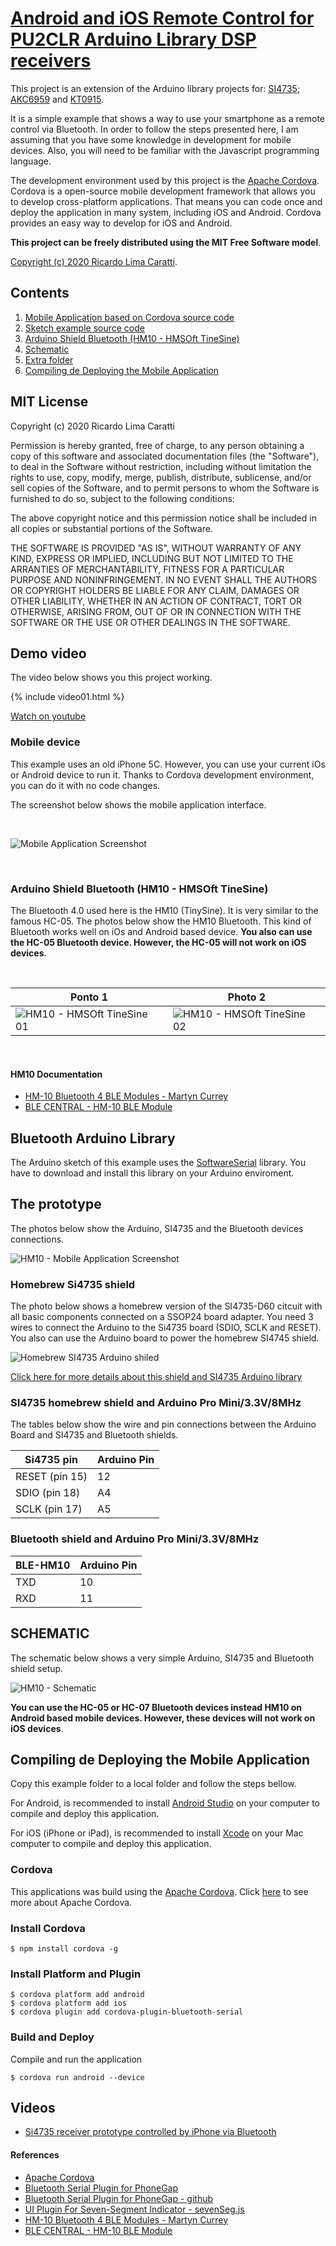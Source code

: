 # [Android and iOS Remote Control for PU2CLR Arduino Library DSP receivers](https://pu2clr.github.io/bluetooth_remote_control/) 

This project is an extension of the Arduino library projects for: [SI4735](https://pu2clr.github.io/SI4735/); [AKC6959](https://pu2clr.github.io/AKC695X/) and [KT0915](https://pu2clr.github.io/KT0915/).

It is a simple example that shows a way to use your smartphone as a remote control via Bluetooth. In order to follow the steps presented here, I am assuming that you have some knowledge in development for mobile devices. Also, you will need to be familiar with the Javascript programming language.

The development environment used by this project is the [Apache Cordova](https://cordova.apache.org/docs/en/latest/guide/overview/index.html). Cordova is a open-source mobile development framework that allows you to develop cross-platform applications. That means you can code once and deploy the application in many system, including iOS and Android. 
Cordova provides an easy way to develop for iOS and Android.


__This project can be freely distributed using the MIT Free Software model__. 

[Copyright (c) 2020 Ricardo Lima Caratti](https://pu2clr.github.io/bluetooth_remote_control/#mit-license).


## Contents

1. [Mobile Application based on Cordova source code](https://github.com/pu2clr/bluetooth_remote_control/tree/master/mobile_application)
2. [Sketch example source code](https://github.com/pu2clr/bluetooth_remote_control/tree/master/si4735_sketch)
3. [Arduino Shield Bluetooth (HM10 - HMSOft TineSine)](https://pu2clr.github.io/bluetooth_remote_control/#arduino-shield-bluetooth-hm10---hmsoft-tinesine)
4. [Schematic](https://pu2clr.github.io/bluetooth_remote_control/#schematic)
5. [Extra folder](https://github.com/pu2clr/bluetooth_remote_control/tree/master/extras)
6. [Compiling de Deploying the Mobile Application](https://pu2clr.github.io/bluetooth_remote_control/#compile-and-deploy-this-mobile-application-example)


## MIT License 

Copyright (c) 2020 Ricardo Lima Caratti

Permission is hereby granted, free of charge, to any person obtaining a copy of this software and associated documentation files (the "Software"), to deal in the Software without restriction, including without limitation the rights to use, copy, modify, merge, publish, distribute, sublicense, and/or sell copies of the Software, and to permit persons to whom the Software is furnished to do so, subject to the following conditions:

The above copyright notice and this permission notice shall be included in all copies or substantial portions of the Software.

THE SOFTWARE IS PROVIDED "AS IS", WITHOUT WARRANTY OF ANY KIND, EXPRESS OR IMPLIED, INCLUDING BUT NOT LIMITED TO THE ARRANTIES OF MERCHANTABILITY, FITNESS FOR A PARTICULAR PURPOSE AND NONINFRINGEMENT. IN NO EVENT SHALL THE AUTHORS OR COPYRIGHT HOLDERS BE LIABLE FOR ANY CLAIM, DAMAGES OR OTHER LIABILITY, WHETHER IN AN ACTION OF CONTRACT, TORT OR OTHERWISE, ARISING FROM, OUT OF OR IN CONNECTION WITH THE SOFTWARE OR THE USE OR OTHER DEALINGS IN THE SOFTWARE.


## Demo video 

The video below shows you this project working. 

{% include video01.html %}

[Watch on youtube](https://youtu.be/Yc9DHl7yQZ0)


### Mobile device

This example uses an old iPhone 5C. However, you can use your current iOs or Android device to run it. Thanks to Cordova development environment, you can do it with no code changes.

The screenshot below shows the mobile application interface. 

<BR> 

![Mobile Application Screenshot](extras/mobile_0001.png)

<BR> 

### Arduino Shield Bluetooth (HM10 - HMSOft TineSine)

The Bluetooth 4.0 used here is the HM10 (TinySine). It is very similar to the famous HC-05. The photos below show the HM10 Bluetooth. This kind of Bluetooth works well on iOs and Android based device. __You also can use the HC-05 Bluetooth device. However, the HC-05 will not work on iOS devices__. 

<BR>

|  Ponto 1 | Photo 2 | 
| -------- | ------- |
| ![HM10 - HMSOft TineSine 01](extras/BT01BLE.png) | ![HM10 - HMSOft TineSine 02](extras/BT02BLE.png) |

<BR>


#### HM10 Documentation

* [HM-10 Bluetooth 4 BLE Modules - Martyn Currey](http://www.martyncurrey.com/hm-10-bluetooth-4ble-modules/)
* [BLE CENTRAL - HM-10 BLE Module](http://blog.blecentral.com/2015/05/05/hm-10-peripheral/)


## Bluetooth Arduino Library 

The Arduino sketch of this example uses the [SoftwareSerial](https://github.com/PaulStoffregen/SoftwareSerial) library. You have to download and install this library on your Arduino enviroment.    


## The prototype

The photos below show the Arduino, SI4735 and the Bluetooth devices connections. 

![HM10 - Mobile Application Screenshot](extras/iPHONE_REMOTE_CONTROL_01.png)


### Homebrew Si4735 shield

The photo below shows a homebrew version of the SI4735-D60 citcuit with all basic components connected on a SSOP24 board adapter. You need 3 wires to connect the Arduino to the Si4735 board (SDIO, SCLK and RESET). You also can use the Arduino board to power the homebrew SI4745 shield. 

![Homebrew SI4735 Arduino shiled](https://pu2clr.github.io/SI4735/extras/images/SI4735_mini_protoboard_01.png)


[Click here for more details about this shield and SI4735 Arduino library](https://pu2clr.github.io/SI4735/) 


### SI4735 homebrew shield and Arduino Pro Mini/3.3V/8MHz

The tables below show the wire and pin  connections between the Arduino Board and SI4735 and Bluetooth shields.


| Si4735 pin      |  Arduino Pin  |
| ----------------| ------------  |
| RESET (pin 15)  |     12        |
| SDIO (pin 18)   |     A4        |
| SCLK (pin 17)   |     A5        |

### Bluetooth shield and Arduino Pro Mini/3.3V/8MHz
    
| BLE-HM10        |  Arduino Pin  |
| ----------------| ------------  |
| TXD             |     10        |
| RXD             |     11        |



## SCHEMATIC

The schematic below shows a very simple Arduino, SI4735 and Bluetooth shield setup. 

![HM10 - Schematic](extras/schematic_basic.png)


__You can use the HC-05 or HC-07 Bluetooth devices instead HM10 on Android based mobile devices. However, these devices will not work on iOS devices__.   


## Compiling de Deploying the Mobile Application

Copy this example folder to a local folder and follow the steps bellow.

For Android, is recommended to install [Android Studio](http://developer.android.com/sdk/index.html) on your computer to compile and deploy this application. 

For iOS (iPhone or iPad), is recommended to install [Xcode](https://developer.apple.com/xcode/) on your Mac computer to compile and deploy this application.


### Cordova 

This applications was build using the [Apache Cordova](https://cordova.apache.org/docs/en/latest/guide/overview/index.html). Click [here](https://cordova.apache.org/docs/en/latest/guide/overview/index.html) to see more about Apache Cordova.

### Install Cordova

    $ npm install cordova -g


### Install Platform and Plugin

    $ cordova platform add android
    $ cordova platform add ios
    $ cordova plugin add cordova-plugin-bluetooth-serial



### Build and Deploy

Compile and run the application

    $ cordova run android --device



## Videos 

- [Si4735 receiver prototype controlled by iPhone via Bluetooth](https://youtu.be/Yc9DHl7yQZ0)

#### References

* [Apache Cordova](https://cordova.apache.org/docs/en/latest/guide/overview/index.html)
* [Bluetooth Serial Plugin for PhoneGap](https://www.npmjs.com/package/cordova-plugin-bluetooth-serial)
* [Bluetooth Serial Plugin for PhoneGap - github](https://github.com/don/BluetoothSerial)
* [UI Plugin For Seven-Segment Indicator - sevenSeg.js](https://www.jqueryscript.net/demo/jQuery-jQuery-UI-Plugin-For-Seven-Segment-Indicator-sevenSeg-js/)
* [HM-10 Bluetooth 4 BLE Modules - Martyn Currey](http://www.martyncurrey.com/hm-10-bluetooth-4ble-modules/)
* [BLE CENTRAL - HM-10 BLE Module](http://blog.blecentral.com/2015/05/05/hm-10-peripheral/)







